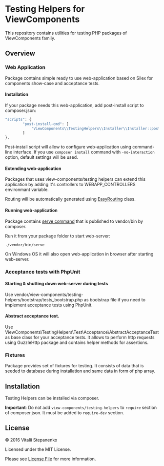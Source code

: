 # Testing Helpers for ViewComponents

This repository contains utilities for testing PHP packages of ViewComponents family.


## Overview

### Web Application

Package contains simple ready to use web-application based on Silex for components show-case and acceptance tests.

#### Installation

If your package needs this web-application, add post-install script to composer.json:
```javascript
"scripts": {
        "post-install-cmd": [
            "ViewComponents\\TestingHelpers\\Installer\\Installer::postComposerInstall"
        ]
},
```

Post-install script will allow to configure web-application using command-line interface. If you use `composer install` command with `-no-interaction` option, default settings will be used.

#### Extending web-application
Packages that uses view-components/testing helpers can extend this application by adding it's controllers to WEBAPP_CONTROLLERS environmant variable.

Routing will be automatically generated using [EasyRouting](https://github.com/view-components/testing-helpers/blob/master/src/Application/Http/EasyRouting.php) class.


#### Running web-application

Package contains [serve command](https://github.com/view-components/testing-helpers/blob/master/serve) that is published to vendor/bin by composer.

Run it from your package folder to start web-server:

```bash
./vendor/bin/serve
```
On Windows OS it will also open web-application in browser after starting web-server.

### Acceptance tests with PhpUnit

#### Starting & shutting down web-server during tests

Use vendor/view-components/testing-helpers/bootstrap/tests_bootstrap.php as bootstrap file if you need to implement acceptance tests using PhpUnit.

#### Abstract acceptance test.

Use ViewComponents\TestingHelpers\Test\Acceptance\AbstractAcceptanceTest as base class for your acceptance tests.
It allows to perform http requests using GuzzleHttp package and contains helper methods for assertions.

### Fixtures

Package provides set of fixtures for testing.
It consists of data that is seeded to database during installation and same data in form of php array.

## Installation
Testing Helpers can be installed via composer. 

**Important**: Do not add `view-components/testing-helpers` to `require` section of composer.json. It must be added to `require-dev` section.

## License

© 2016 Vitalii Stepanenko

Licensed under the MIT License. 

Please see [License File](LICENSE) for more information.
